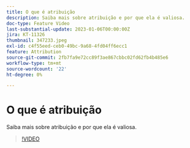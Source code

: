 ```yaml
---
title: O que é atribuição
description: Saiba mais sobre atribuição e por que ela é valiosa.
doc-type: Feature Video
last-substantial-update: 2023-01-06T00:00:00Z
jira: KT-11326
thumbnail: 347233.jpeg
exl-id: c4f55eed-ceb0-49bc-9a68-4fd04ff6ecc1
feature: Attribution
source-git-commit: 2fb7fa9e72cc89f3ae867cbbc02fd62fb4b485e6
workflow-type: tm+mt
source-wordcount: '22'
ht-degree: 0%

---
```


# O que é atribuição

Saiba mais sobre atribuição e por que ela é valiosa.

>[!VIDEO](https://video.tv.adobe.com/v/347233/?quality=12&learn=on)
